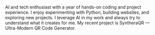 AI and tech enthusiast with a year of hands-on coding and project experience. I enjoy experimenting with Python, building websites, and exploring new projects. I leverage AI in my work and always try to understand what it creates for me. My recent project is SyntheraQR — Ultra-Modern QR Code Generator.
